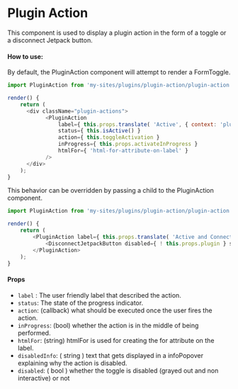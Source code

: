 Plugin Action
=========

This component is used to display a plugin action in the form of a toggle or a disconnect Jetpack button.

#### How to use:

By default, the PluginAction component will attempt to render a FormToggle.

```js
import PluginAction from 'my-sites/plugins/plugin-action/plugin-action';

render() {
	return (
	  <div className="plugin-actions">
			<PluginAction
				label={ this.props.translate( 'Active', { context: 'plugin status' } ) }
				status={ this.isActive() }
				action={ this.toggleActivation }
				inProgress={ this.props.activateInProgress }
				htmlFor={ 'html-for-attribute-on-label' }
			/>
	  </div>
	);
}
```

This behavior can be overridden by passing a child to the PluginAction component.

```js
import PluginAction from 'my-sites/plugins/plugin-action/plugin-action';

render() {
	return (
		<PluginAction label={ this.props.translate( 'Active and Connected', { context: 'plugin status' } ) }>
			<DisconnectJetpackButton disabled={ ! this.props.plugin } site={ this.props.site } redirect="/plugins/jetpack" />
		</PluginAction>
	);
}
```

#### Props

* `label` : The user friendly label that described the action.
* `status`: The state of the progress indicator.
* `action`: (callback) what should be executed once the user fires the action.
* `inProgress`: (bool) whether the action is in the middle of being performed.
* `htmlFor`: (string) htmlFor is used for creating the for attribute on the label.
* `disabledInfo`: ( string ) text that gets displayed in a infoPopover explaining why the action is disabled.
* `disabled`: ( bool ) whether the toggle is disabled (grayed out and non interactive) or not
